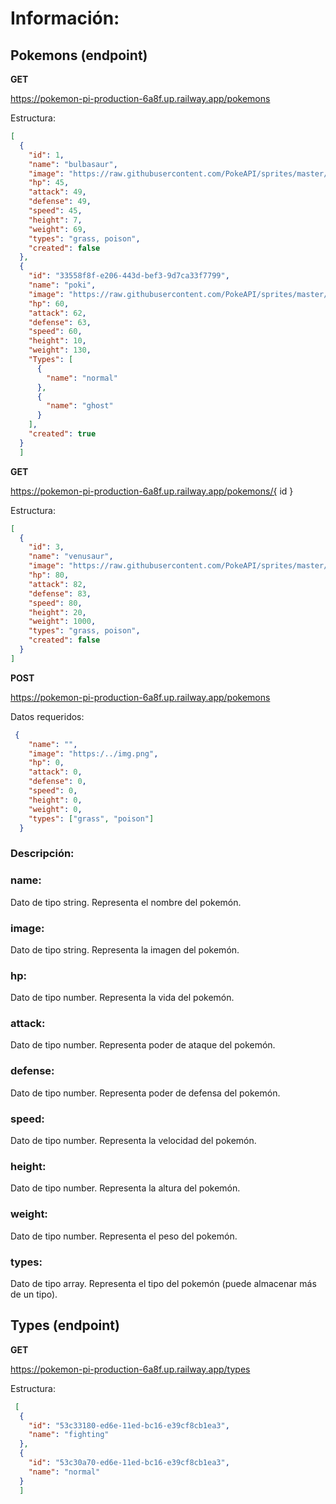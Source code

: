 # **Información:**

## **Pokemons (endpoint)**
**GET**

https://pokemon-pi-production-6a8f.up.railway.app/pokemons 

Estructura: 
```json 
[
  {
    "id": 1,
    "name": "bulbasaur",
    "image": "https://raw.githubusercontent.com/PokeAPI/sprites/master/sprites/pokemon/other/home/shiny/1.png",
    "hp": 45,
    "attack": 49,
    "defense": 49,
    "speed": 45,
    "height": 7,
    "weight": 69,
    "types": "grass, poison",
    "created": false
  },
  {
    "id": "33558f8f-e206-443d-bef3-9d7ca33f7799",
    "name": "poki",
    "image": "https://raw.githubusercontent.com/PokeAPI/sprites/master/sprites/pokemon/other/home/shiny/2.png",
    "hp": 60,
    "attack": 62,
    "defense": 63,
    "speed": 60,
    "height": 10,
    "weight": 130,
    "Types": [
      {
        "name": "normal"
      },
      {
        "name": "ghost"
      }
    ],
    "created": true
  }
  ]
```

**GET**

https://pokemon-pi-production-6a8f.up.railway.app/pokemons/{ id }

Estructura: 
```json
[
  {
    "id": 3,
    "name": "venusaur",
    "image": "https://raw.githubusercontent.com/PokeAPI/sprites/master/sprites/pokemon/other/home/shiny/3.png",
    "hp": 80,
    "attack": 82,
    "defense": 83,
    "speed": 80,
    "height": 20,
    "weight": 1000,
    "types": "grass, poison",
    "created": false
  }
]
```

**POST**

https://pokemon-pi-production-6a8f.up.railway.app/pokemons

Datos requeridos: 
```json
 {
    "name": "",
    "image": "https:/../img.png",
    "hp": 0,
    "attack": 0,
    "defense": 0,
    "speed": 0,
    "height": 0,
    "weight": 0,
    "types": ["grass", "poison"]
  }
```
### Descripción:

### **name:** 
Dato de tipo string. Representa el nombre del pokemón. 

### **image:** 
Dato de tipo string. Representa la imagen del pokemón. 

### **hp:**
Dato de tipo number. Representa la vida del pokemón. 

### **attack:**
Dato de tipo number. Representa poder de ataque del pokemón. 

### **defense:** 
Dato de tipo number. Representa poder de defensa del pokemón. 

### **speed:**
Dato de tipo number. Representa la velocidad del pokemón. 

### **height:**
Dato de tipo number. Representa la altura del pokemón. 

### **weight:** 
Dato de tipo number. Representa el peso del pokemón. 

### **types:** 
Dato de tipo array. Representa el tipo del pokemón (puede almacenar más de un tipo).


## **Types (endpoint)**
**GET**

https://pokemon-pi-production-6a8f.up.railway.app/types

Estructura: 
```json
 [
  {
    "id": "53c33180-ed6e-11ed-bc16-e39cf8cb1ea3",
    "name": "fighting"
  },
  {
    "id": "53c30a70-ed6e-11ed-bc16-e39cf8cb1ea3",
    "name": "normal"
  }
  ]
```